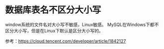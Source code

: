 # 数据库表名不区分大小写
window系统的文件名对大小写不敏感，Linux敏感。
MySQL在Windows下都不区分大小写，但是在Linux下默认是区分大小写的。

参考：https://cloud.tencent.com/developer/article/1842127